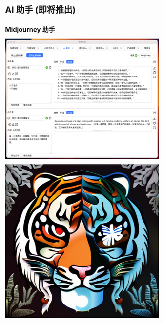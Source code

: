 # AI 助手 (即将推出)

## Midjourney 助手

![](./img/12-aiAssistant/2023-09-27-img-1-WX20230927-223938@2x.png)

![](./img/12-aiAssistant/2023-09-27-img-2-00015-1702000416.png)
